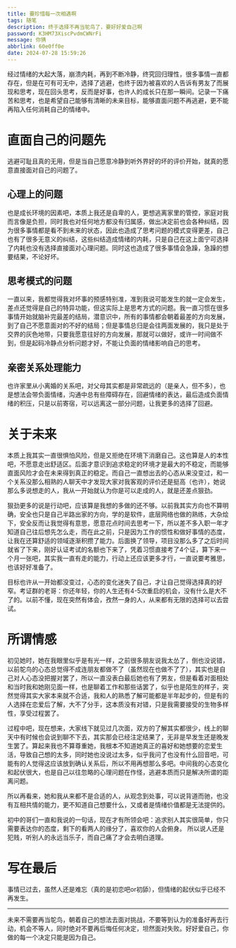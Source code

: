 ```yaml
---
title: 要珍惜每一次相遇啊
tags: 随笔
description: 终于选择不再当鸵鸟了，要好好爱自己啊
password: K3HM73XiscPvdmCWNrFi
message: 你猜
abbrlink: 60e0ff0e
date: 2024-07-28 15:59:26
---
```

经过情绪的大起大落，崩溃内耗，再到不断冷静，终究回归理性，很多事情一直都存在，但是在可有可无中，选择了逃避，也终于因为被喜欢的人告诉有男友了而展现和思考，现在回头思考，反而是好事，也许人的成长只在那一瞬间。记录一下痛苦和思考，也是希望自己能够有清晰的未来目标，能够直面问题不再逃避，更不能再陷入任何消耗自己的情绪中。

# 直面自己的问题先
逃避可耻且真的无用，但是当自己愿意冷静到听外界好的坏的评价开始，就真的愿意直接面对自己的问题了。

## 心理上的问题
也是成长环境的因素吧，本质上我还是自卑的人，更想逃离家里的管控，家庭对我而言像是负担，同时我也对任何地方都没有归属感，做出决定前也会各种纠结，因为很多事情都是看不到未来的状态，因此也造成了思考问题的模式变得更差，自己也有了很多无意义的纠结，这些纠结造成情绪的内耗，只是自己在这上面宁可选择了内耗也没有选择直接面对心理问题。同时这也造成了很多事情会急躁，急躁的想要结果，不论好坏。

## 思考模式的问题
一直以来，我都觉得我对坏事的预感特别准，准到我说可能发生的就一定会发生，差点还觉得是自己的特异功能，但这实际上是思考方式的问题。我一直习惯在很多事情开始就脑补完最差的结局，潜意识中，所有的事情都会朝着最差的方向发展，到了自己不愿意面对的不好的结局；但是事情总归是会往两面发展的，我只是处于交界的灰色地带，只要我愿意往好的方向发展，那就可以做好，或许一时间做不到，但是起码冷静点分析问题才好，不能让负面的情绪影响自己的思考。

## 亲密关系处理能力
也许家里从小离婚的关系吧，对父母其实都是非常疏远的（是亲人，但不多），也是想法会带负面情绪，沟通中总有些障碍存在，回避情绪的表达，最后造成负面情绪的积压，只是以前寄宿，可以远离这一部分问题，让我更多的选择了回避。

# 关于未来
本质上我其实一直很惧怕风险，但是又拒绝在环境下消磨自己。这也算是人的本性吧，不愿意走出舒适区。后面才意识到追求稳定的环境才是最大的不稳定，而能够直面风险才会在未来得到真正的稳定。而自己一直想出去的心态从来没变过，和一个关系没那么相熟的人聊天中才发现大家对我客观的评价还是挺高（也许），她说那么多说想走的人，我从一开始就认为你是可以走成的人，就是还差点狠劲。

狠劲更多的说是行动吧，应该算是我想的多做的还不够。以前我其实方向也不算明确，安全也只是自己半路出家的方向，学的是软件，底层网络也做的熟练，大杂烩下，安全反而让我觉得有意思，愿意花点时间去思考一下，所以差不多入职一年才知道自己往后想先怎么走，而在此之前，只是因为工作的惯性和做好事情的态度，让我在还算舒适的领域逐渐积攒了能力。后面换了领导，项目没那么多了之后时间就省了下来，刚好认证考试的名额也下来了，凭着习惯直接考了4个证，算下来一个月一张吧，其实我一直有走的能力，行动上还应该更多才行，一直说要考雅思，也该好好准备了。

目标也许从一开始都没变过，心态的变化迷失了自己，才让自己觉得选择真的好窄。考证群的老哥：你还年轻，你的人生还有4-5次重启的机会，没有什么是大不了的。以前不懂，现在突然有体会，孜然一身的人，从来都有无限的选择可以去尝试。

# 所谓情感
初见她时，她在我眼里似乎是有光一样，之前很多朋友说我太怂了，倒也没说错，以前鸵鸟的心态总觉得不成连朋友都做不了（虽然现在也做不了了），其实也是自己对人心态没把握对罢了，所以一直没表白最后她也有了男友，但是看着对面相处和当时我和她刚见面一样，也是聊着工作和那些话罢了，似乎也是陌生的样子，突然觉得其实大家本来就不合适，我和人的熟悉了解可能都是半年起步的，但是有的人选择在恋爱后了解，大不了分手，这本质没有对错，只是我需要接受的生物多样性，享受过程罢了。

过程中吧，现在想来，大家线下就见过几次面，双方的了解其实都很少，线上的聊天中有时候也会说到聊不下去，其实那会已经注定结果了，无非是早发生还是晚发生罢了。算起来我也不算尊重她，我根本不知道她真正的喜好和她想要的恋爱生活，导致自己想的太多，同时她也没说过太多，似乎我问了也没有什么回音吧，可能有的人觉得这应该放到确认关系后，所以不用再想那么多吧。中间我的心态变化和起伏很大，也是自己以往忽略的心理问题在作怪，逃避本质而只是解决所谓的距离问题。

所以再看来，她和我从来都不是合适的人，从观念到处事，可以说背道而驰，也没有互相共情的能力，更不知道自己想要什么，又或者是情绪价值都是无法提供的。

初中的哥们一直和我说的一句话，现在才有所领会吧：追求别人其实很简单，你只需要表达你的态度，剩下的看两人的缘分了，喜欢你的人会俯身。
所以说人还是犯贱，听别人的永远当乐子，而自己痛了才会去明白道理。

# 写在最后
事情已过去，虽然人还是难忘（真的是初恋吧or初舔），但情绪的起伏似乎已经不再发生。

--- 

未来不需要再当鸵鸟，朝着自己的想法去面对挑战，不要等到认为的准备好再去行动，机会不等人，同时绝对不要再后悔任何决定，坦然面对失败。好好爱自己，你做的每一个决定只能是因为自己。